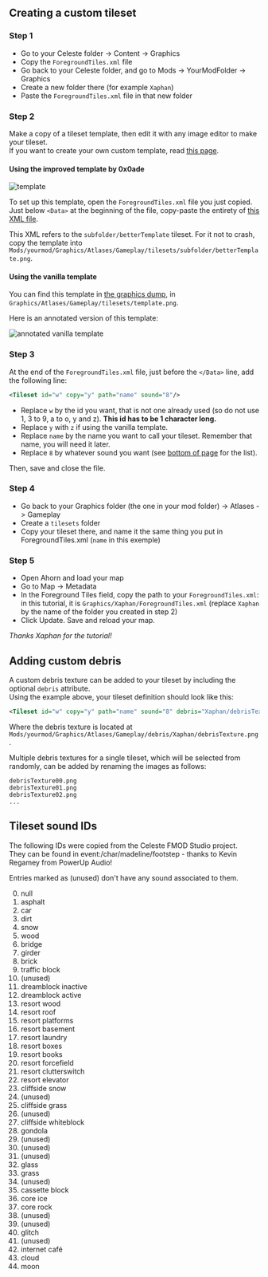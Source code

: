 ## Creating a custom tileset

### Step 1

* Go to your Celeste folder -> Content -> Graphics
* Copy the `ForegroundTiles.xml` file
* Go back to your Celeste folder, and go to Mods -> YourModFolder -> Graphics
* Create a new folder there (for example `Xaphan`)
* Paste the `ForegroundTiles.xml` file in that new folder

### Step 2

Make a copy of a tileset template, then edit it with any image editor to make your tileset.  
If you want to create your own custom template, read [this page](Tileset-Format-Reference).

#### Using the improved template by 0x0ade

![template](https://i.imgur.com/jUq838l.png)

To set up this template, open the `ForegroundTiles.xml` file you just copied. Just below `<Data>` at the beginning of the file, copy-paste the entirety of [this XML file](https://gist.github.com/0x0ade/3beb5eb3008f3f25be0b3204d1ee585a).

This XML refers to the `subfolder/betterTemplate` tileset. For it not to crash, copy the template into `Mods/yourmod/Graphics/Atlases/Gameplay/tilesets/subfolder/betterTemplate.png`.

#### Using the vanilla template

You can find this template in [the graphics dump](https://drive.google.com/file/d/1ITwCI2uJ7YflAG0OwBR4uOUEJBjwTCet/view), in `Graphics/Atlases/Gameplay/tilesets/template.png`.

Here is an annotated version of this template:

![annotated vanilla template](https://cdn.discordapp.com/attachments/663507492529111057/664207894480289792/unknown.png)

### Step 3

At the end of the `ForegroundTiles.xml` file, just before the `</Data>` line, add the following line:
```xml
<Tileset id="w" copy="y" path="name" sound="8"/>
```
* Replace `w` by the id you want, that is not one already used (so do not use 1, 3 to 9, a to o, y and z). **This id has to be 1 character long.**
* Replace `y` with `z` if using the vanilla template.
* Replace `name` by the name you want to call your tileset. Remember that name, you will need it later.
* Replace `8` by whatever sound you want (see [bottom of page](#Tileset-sound-IDs) for the list).

Then, save and close the file.

### Step 4
* Go back to your Graphics folder (the one in your mod folder) -> Atlases -> Gameplay
* Create a `tilesets` folder
* Copy your tileset there, and name it the same thing you put in ForegroundTiles.xml (`name` in this exemple)

### Step 5
* Open Ahorn and load your map
* Go to Map -> Metadata
* In the Foreground Tiles field, copy the path to your `ForegroundTiles.xml`: in this tutorial, it is `Graphics/Xaphan/ForegroundTiles.xml` (replace `Xaphan` by the name of the folder you created in step 2)
* Click Update. Save and reload your map.

_Thanks Xaphan for the tutorial!_

## Adding custom debris

A custom debris texture can be added to your tileset by including the optional `debris` attribute.  
Using the example above, your tileset definition should look like this:
```xml
<Tileset id="w" copy="y" path="name" sound="8" debris="Xaphan/debrisTexture"/>
```
Where the debris texture is located at `Mods/yourmod/Graphics/Atlases/Gameplay/debris/Xaphan/debrisTexture.png`.

Multiple debris textures for a single tileset, which will be selected from randomly, can be added by renaming the images as follows:
```
debrisTexture00.png
debrisTexture01.png
debrisTexture02.png
...
```


## Tileset sound IDs

The following IDs were copied from the Celeste FMOD Studio project.  
They can be found in event:/char/madeline/footstep - thanks to Kevin Regamey from PowerUp Audio!

Entries marked as (unused) don't have any sound associated to them.  

0. null
1. asphalt
2. car
3. dirt
4. snow
5. wood
6. bridge
7. girder
8. brick
9. traffic block
10. (unused)
11. dreamblock inactive
12. dreamblock active
13. resort wood
14. resort roof
15. resort platforms
16. resort basement
17. resort laundry
18. resort boxes
19. resort books
20. resort forcefield
21. resort clutterswitch
22. resort elevator
23. cliffside snow
24. (unused)
25. cliffside grass
26. (unused)
27. cliffside whiteblock
28. gondola
29. (unused)
30. (unused)
31. (unused)
32. glass
33. grass
34. (unused)
35. cassette block
36. core ice
37. core rock
38. (unused)
39. (unused)
40. glitch
41. (unused)
42. internet café
43. cloud
44. moon